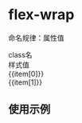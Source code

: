 # flex-wrap

<script setup>
import { useData } from 'vitepress'
import { ref } from 'vue'

const { page } = useData()

const list = ref([
  ["wrap" , "flex-wrap:wrap;"],
  ["nowrap" , "flex-wrap:nowrap;"],
  ["wrap-reverse" , "flex-wrap:wrap-reverse;"],
])
</script>

命名规律：属性值
 
<div class="a-flex a-row a-jc-sb a-border-b a-h-30"  >
  <div class="a-flex-1">class名</div>
  <div class="a-flex-1">样式值</div>
</div>
<div class=" a-flex-1" style="overflow-y:auto;max-height: 300px">
  <div class="a-flex a-row a-jc-sb a-border-b a-h-30" v-for="(item, index) in list" :key="index" >
    <div class="a-flex-1">{{item[0]}}</div>
    <div class="a-flex-1">{{item[1]}}</div>
  </div>
</div>

## 使用示例

